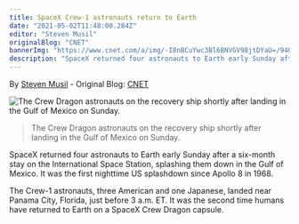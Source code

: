 ```yaml
---
title: SpaceX Crew-1 astronauts return to Earth
date: "2021-05-02T11:48:00.284Z"
editor: "Steven Musil"
originalBlog: "CNET"
bannerImg: "https://www.cnet.com/a/img/-I8nBCuYwc3Bl6BNVGV98jtDYaU=/940x0/2021/05/02/7a6807f5-47ab-4478-a759-ac42a726984a/gettyimages-1232642553.jpg"
description: "SpaceX returned four astronauts to Earth early Sunday after a six-month stay on the International Space Station, splashing them down in the Gulf of Mexico..."
---
```


By [Steven Musil](https://www.cnet.com/profiles/stevenmusil/) - 
Original Blog: [CNET](https://www.cnet.com/news/spacex-crew-1-astronauts-return-to-earth-in-rare-nighttime-splashdown/)

![The Crew Dragon astronauts on the recovery ship shortly after landing in the Gulf of Mexico on Sunday.](https://www.cnet.com/a/img/-I8nBCuYwc3Bl6BNVGV98jtDYaU=/940x0/2021/05/02/7a6807f5-47ab-4478-a759-ac42a726984a/gettyimages-1232642553.jpg)

> The Crew Dragon astronauts on the recovery ship shortly after landing in the Gulf of Mexico on Sunday.

SpaceX returned four astronauts to Earth early Sunday after a six-month stay on the International Space Station, splashing them down in the Gulf of Mexico. It was the first nighttime US splashdown since Apollo 8 in 1968.

The Crew-1 astronauts, three American and one Japanese, landed near Panama City, Florida, just before 3 a.m. ET. It was the second time humans have returned to Earth on a SpaceX Crew Dragon capsule.